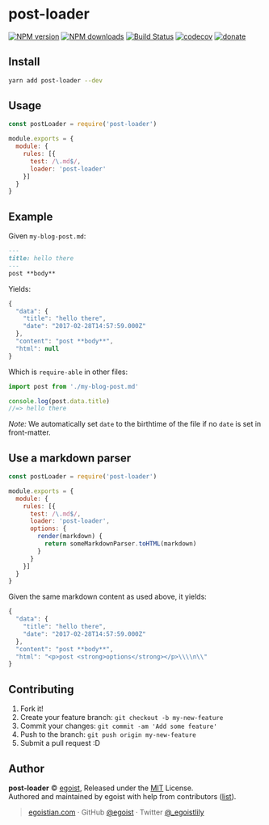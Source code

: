 # post-loader

[![NPM version](https://img.shields.io/npm/v/post-loader.svg?style=flat)](https://npmjs.com/package/post-loader) [![NPM downloads](https://img.shields.io/npm/dm/post-loader.svg?style=flat)](https://npmjs.com/package/post-loader) [![Build Status](https://img.shields.io/circleci/project/egoist/post-loader/master.svg?style=flat)](https://circleci.com/gh/egoist/post-loader) [![codecov](https://codecov.io/gh/egoist/post-loader/branch/master/graph/badge.svg)](https://codecov.io/gh/egoist/post-loader) [![donate](https://img.shields.io/badge/$-donate-ff69b4.svg?maxAge=2592000&style=flat)](https://github.com/egoist/donate)

## Install

```bash
yarn add post-loader --dev
```

## Usage

```js
const postLoader = require('post-loader')

module.exports = {
  module: {
    rules: [{
      test: /\.md$/,
      loader: 'post-loader'
    }]
  }
}
```

## Example

Given `my-blog-post.md`:

```markdown
---
title: hello there
---
post **body**
```

Yields:

```js
{
  "data": {
    "title": "hello there",
    "date": "2017-02-28T14:57:59.000Z"
  },
  "content": "post **body**",
  "html": null
}
```

Which is `require-able` in other files:

```js
import post from './my-blog-post.md'

console.log(post.data.title)
//=> hello there
```

*Note:* We automatically set `date` to the birthtime of the file if no `date` is set in front-matter.

## Use a markdown parser

```js
const postLoader = require('post-loader')

module.exports = {
  module: {
    rules: [{
      test: /\.md$/,
      loader: 'post-loader',
      options: {
        render(markdown) {
          return someMarkdownParser.toHTML(markdown)
        }
      }
    }]
  }
}
```

Given the same markdown content as used above, it yields:

```js
{
  "data": {
    "title": "hello there",
    "date": "2017-02-28T14:57:59.000Z"
  },
  "content": "post **body**",
  "html": "<p>post <strong>options</strong></p>\\\\n\\"
}
```

## Contributing

1. Fork it!
2. Create your feature branch: `git checkout -b my-new-feature`
3. Commit your changes: `git commit -am 'Add some feature'`
4. Push to the branch: `git push origin my-new-feature`
5. Submit a pull request :D


## Author

**post-loader** © [egoist](https://github.com/egoist), Released under the [MIT](./LICENSE) License.<br>
Authored and maintained by egoist with help from contributors ([list](https://github.com/egoist/post-loader/contributors)).

> [egoistian.com](https://egoistian.com) · GitHub [@egoist](https://github.com/egoist) · Twitter [@_egoistlily](https://twitter.com/_egoistlily)
